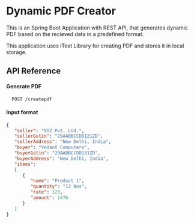 
# Dynamic PDF Creator

This is an Spring Boot Application with REST API, that generates dynamic PDF based on the recieved data in a predefined format.

This application uses iText Library for creating PDF and stores it in local storage.


## API Reference

#### Generate PDF

```http
  POST /createpdf
```
#### Input format
```json
{
   "seller": "XYZ Pvt. Ltd.",
   "sellerGstin": "29AABBCCDD121ZD",
   "sellerAddress": "New Delhi, India",
   "buyer": "Vedant Computers",
   "buyerGstin": "29AABBCCDD131ZD",
   "buyerAddress": "New Delhi, India",
   "items": 
   [      
      {
         "name": "Product 1",
         "quantity": "12 Nos",
         "rate": 123,
         "amount": 1476
      }
   ]
}
```

